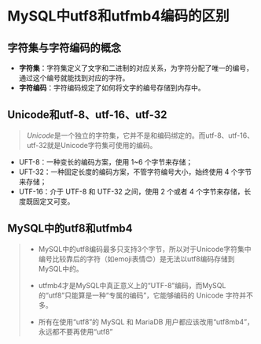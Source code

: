 # MySQL中utf8和utfmb4编码的区别

## 字符集与字符编码的概念

- **字符集**：字符集定义了文字和二进制的对应关系，为字符分配了唯一的编号，通过这个编号就能找到对应的字符。
- **字符编码**：字符编码规定了如何将文字的编号存储到内存中。



## Unicode和utf-8、utf-16、utf-32

> *Unicode*是一个独立的字符集，它并不是和编码绑定的。而utf-8、utf-16、utf-32就是Unicode字符集可使用的编码。

- UFT-8：一种变长的编码方案，使用 1~6 个字节来存储；
- UFT-32：一种固定长度的编码方案，不管字符编号大小，始终使用 4 个字节来存储；
- UTF-16：介于 UTF-8 和 UTF-32 之间，使用 2 个或者 4 个字节来存储，长度既固定又可变。



## MySQL中的utf8和utfmb4

> - MySQL中的utf8编码最多只支持3个字节，所以对于Unicode字符集中编号比较靠后的字符（如emoji表情😊）是无法以utf8编码存储到MySQL中的。
>
> - utfmb4才是MySQL中真正意义上的“UTF-8”编码，而MySQL 的“utf8”只能算是一种“专属的编码”，它能够编码的 Unicode 字符并不多。
>
> - 所有在使用“utf8”的 MySQL 和 MariaDB 用户都应该改用“utf8mb4”，永远都不要再使用“utf8”